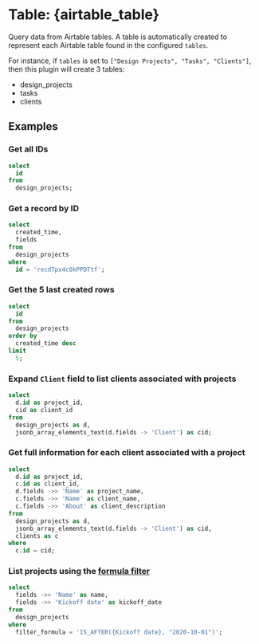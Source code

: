 # Table: {airtable_table}

Query data from Airtable tables. A table is automatically created to represent each Airtable table found in the configured `tables`.

For instance, if `tables` is set to `["Design Projects", "Tasks", "Clients"]`, then this plugin will create 3 tables:

- design_projects
- tasks
- clients

## Examples

### Get all IDs

```sql
select
  id
from
  design_projects;
```

### Get a record by ID

```sql
select
  created_time,
  fields
from
  design_projects
where
  id = 'recdTpx4c0kPPDTtf';
```

### Get the 5 last created rows

```sql
select
  id
from
  design_projects
order by
  created_time desc
limit
  5;
```

### Expand `Client` field to list clients associated with projects

```sql
select
  d.id as project_id,
  cid as client_id
from
  design_projects as d,
  jsonb_array_elements_text(d.fields -> 'Client') as cid;
```

### Get full information for each client associated with a project

```sql
select
  d.id as project_id,
  c.id as client_id,
  d.fields ->> 'Name' as project_name,
  c.fields ->> 'Name' as client_name,
  c.fields ->> 'About' as client_description
from
  design_projects as d,
  jsonb_array_elements_text(d.fields -> 'Client') as cid,
  clients as c
where
  c.id = cid;
```

### List projects using the [formula filter](https://support.airtable.com/hc/en-us/articles/223247187-How-do-I-sort-filter-or-retrieve-ordered-records-in-the-API-)

```sql
select
  fields ->> 'Name' as name,
  fields ->> 'Kickoff date' as kickoff_date
from
  design_projects
where
  filter_formula = 'IS_AFTER({Kickoff date}, "2020-10-01")';
```
